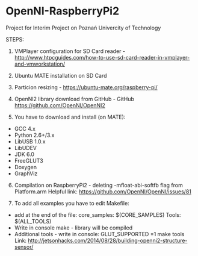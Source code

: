 # OpenNI-RaspberryPi2
Project for Interim Project on Poznań Univercity of Technology

STEPS:

1. VMPlayer configuration for SD Card reader - http://www.htpcguides.com/how-to-use-sd-card-reader-in-vmplayer-and-vmworkstation/

2. Ubuntu MATE installation on SD Card

3. Particion resizing -  https://ubuntu-mate.org/raspberry-pi/

4. OpenNI2 library download from GitHub - GitHub https://github.com/OpenNI/OpenNI2

5. You have to download and install (on MATE):
- GCC 4.x
- Python 2.6+/3.x
- LibUSB 1.0.x
- LibUDEV
- JDK 6.0
- FreeGLUT3
- Doxygen
- GraphViz

6. Compilation on RaspberryPi2 - deleting -mfloat-abi-softfb flag from Platform.arm
Helpful link: https://github.com/OpenNI/OpenNI/issues/81

7. To add all examples you have to edit Makefile:
- add at the end of the file:
	core_samples: $(CORE_SAMPLES)
	Tools: $(ALL_TOOLS)
- Write in console make - library will be compiled
- Additional tools - write in console:
	GLUT_SUPPORTED =1 make tools
Link: http://jetsonhacks.com/2014/08/28/building-openni2-structure-sensor/
